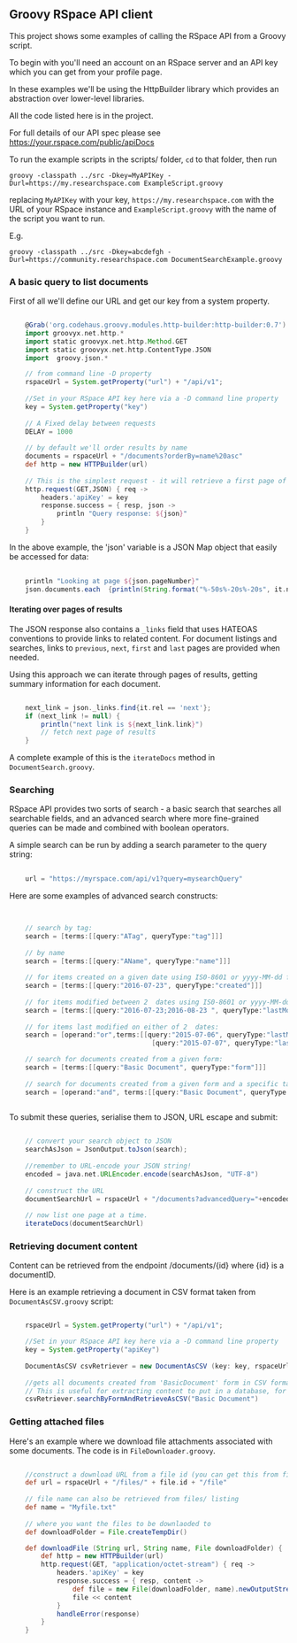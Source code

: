 ## Groovy RSpace API client

This project shows some examples of calling the RSpace API from a Groovy script.

To begin with you'll need an account on an RSpace server and an API key which you can get from your profile page.

In these examples we'll be using the HttpBuilder library which provides an abstraction over lower-level libraries.

All the code listed here is in the project. 

For full details of our API spec please see https://your.rspace.com/public/apiDocs

To run the example scripts in the scripts/ folder, `cd` to that folder, then run

    groovy -classpath ../src -Dkey=MyAPIKey -Durl=https://my.researchspace.com ExampleScript.groovy 
    
 replacing `MyAPIKey` with your key, `https://my.researchspace.com` with the URL of your RSpace instance and `ExampleScript.groovy` with the name of the script you want to run.
 
 E.g.
 
    groovy -classpath ../src -Dkey=abcdefgh -Durl=https://community.researchspace.com DocumentSearchExample.groovy
     

### A basic query to list documents

First of all we'll define our URL and get our key from a system property.
```groovy

    @Grab('org.codehaus.groovy.modules.http-builder:http-builder:0.7')
    import groovyx.net.http.*
    import static groovyx.net.http.Method.GET
    import static groovyx.net.http.ContentType.JSON
    import  groovy.json.*

    // from command line -D property
    rspaceUrl = System.getProperty("url") + "/api/v1";
     
    //Set in your RSpace API key here via a -D command line property
    key = System.getProperty("key")
     
    // A Fixed delay between requests
    DELAY = 1000
     
    // by default we'll order results by name
    documents = rspaceUrl + "/documents?orderBy=name%20asc"
    def http = new HTTPBuilder(url)
    
    // This is the simplest request - it will retrieve a first page of documents ordered by name.
    http.request(GET,JSON) { req ->
        headers.'apiKey' = key
        response.success = { resp, json ->
            println "Query response: ${json}"
        }
    }

```

In the above example, the 'json' variable is a JSON Map object that easily be accessed for data:

```groovy
    
    println "Looking at page ${json.pageNumber}"
    json.documents.each  {println(String.format("%-50s%-20s%-20s", it.name, it.id, it.lastModified))}

```

#### Iterating over pages of results 
The JSON response also contains a `_links` field that uses HATEOAS conventions to provide links to related content. For document listings and searches, links to `previous`, `next`, `first` and `last` pages are provided when needed.

Using this approach we can iterate through pages of results, getting summary information for each document.

```groovy

    next_link = json._links.find{it.rel == 'next'};
    if (next_link != null) {
        println("next link is ${next_link.link}")
        // fetch next page of results
    }
```

A complete example of this is the `iterateDocs` method in `DocumentSearch.groovy`.


### Searching

RSpace API provides  two sorts of search - a basic search that searches all searchable fields, and an advanced search where more fine-grained queries can be made and combined with boolean operators.

A simple search can be run by adding  a search parameter to the query string:

```groovy
  
    url = "https://myrspace.com/api/v1?query=mysearchQuery"

```

Here are some examples of advanced search constructs:

```groovy

   
    // search by tag:
    search = [terms:[[query:"ATag", queryType:"tag"]]]
    
    // by name
    search = [terms:[[query:"AName", queryType:"name"]]]
    
    // for items created on a given date using IS0-8601 or yyyy-MM-dd format
    search = [terms:[[query:"2016-07-23", queryType:"created"]]]
    
    // for items modified between 2  dates using IS0-8601 or yyyy-MM-dd format
    search = [terms:[[query:"2016-07-23;2016-08-23 ", queryType:"lastModified"]]]
    
    // for items last modified on either of 2  dates:
    search = [operand:"or",terms:[[query:"2015-07-06", queryType:"lastModified"],
                                    [query:"2015-07-07", queryType:"lastModified"] ]

    // search for documents created from a given form:
    search = [terms:[[query:"Basic Document", queryType:"form"]]]
    
    // search for documents created from a given form and a specific tag:
    search = [operand:"and", terms:[[query:"Basic Document", queryType:"form"], [query:"ATag", queryType:"tag"]]]
                                        
```

To submit these queries, serialise them to JSON, URL escape and submit:

```groovy

    // convert your search object to JSON
    searchAsJson = JsonOutput.toJson(search);
            
    //remember to URL-encode your JSON string!
    encoded = java.net.URLEncoder.encode(searchAsJson, "UTF-8")
        
    // construct the URL
    documentSearchUrl = rspaceUrl + "/documents?advancedQuery="+encoded
        
    // now list one page at a time.
    iterateDocs(documentSearchUrl)    
```

### Retrieving document content

Content can be retrieved from the endpoint /documents/{id} where {id} is a documentID.

Here is an example retrieving a document in CSV format taken  from `DocumentAsCSV.groovy` script:

```groovy

    rspaceUrl = System.getProperty("url") + "/api/v1";

    //Set in your RSpace API key here via a -D command line property
    key = System.getProperty("apiKey")
 
    DocumentAsCSV csvRetriever = new DocumentAsCSV (key: key, rspaceUrl: rspaceUrl)
      
    //gets all documents created from 'BasicDocument' form in CSV format.
    // This is useful for extracting content to put in a database, for example. 
    csvRetriever.searchByFormAndRetrieveAsCSV("Basic Document")

```

### Getting attached files

Here's an example where we download file attachments associated with some documents. The code is in `FileDownloader.groovy`. 

```groovy

    //construct a download URL from a file id (you can get this from files/ endpoint)
    def url = rspaceUrl + "/files/" + file.id + "/file"
    
    // file name can also be retrieved from files/ listing
    def name = "Myfile.txt" 
    
    // where you want the files to be downlaoded to
    def downloadFolder = File.createTempDir()

    def downloadFile (String url, String name, File downloadFolder) {
        def http = new HTTPBuilder(url)
        http.request(GET, "application/octet-stream") { req ->
            headers.'apiKey' = key
            response.success = { resp, content ->
				def file = new File(downloadFolder, name).newOutputStream()
				file << content
            }
            handleError(response)
        }
    }
```